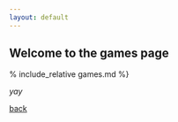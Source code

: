 ```yaml
---
layout: default
---
```


## Welcome to the games page
% include_relative games.md %}


_yay_

[back](./)